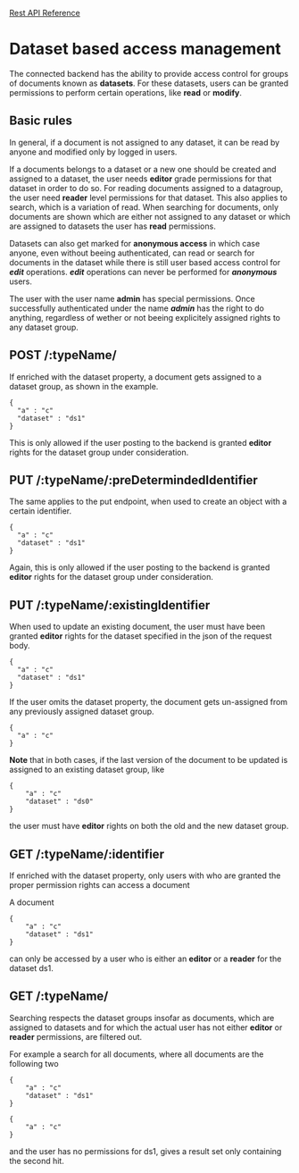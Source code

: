 [Rest API Reference](rest-api-reference.md)

# Dataset based access management

The connected backend has the ability to provide access control for groups
of documents known as **datasets**. For these datasets, users can be granted permissions
to perform certain operations, like **read** or **modify**.

## Basic rules

In general, if a document is not assigned to any dataset, it can be read by anyone
and modified only by logged in users.

If a documents belongs to a dataset or a new one should be created and assigned to a dataset,
the user needs **editor** grade permissions for that dataset in order to do so. 
For reading documents assigned to a datagroup, the user need **reader** level permissions 
for that dataset. This also applies to search, which is a variation of read. When searching 
for documents, only documents are shown which are either not assigned to any dataset or which
are assigned to datasets the user has **read** permissions.

Datasets can also get marked for **anonymous access** in which case anyone, even without beeing
 authenticated, can read or search for documents in the dataset while there is still user based
 access control for ***edit*** operations. ***edit*** operations can never be performed for 
 ***anonymous*** users.

The user with the user name **admin** has special permissions. Once successfully 
authenticated under the name ***admin*** has the right to do anything, 
regardless of wether or not beeing explicitely assigned rights to any dataset group.

## POST /:typeName/

If enriched with the dataset property, a document gets
assigned to a dataset group, as shown in the example.

```
{
  "a" : "c" 
  "dataset" : "ds1"
}
```

This is only allowed if the user posting to the backend is 
granted **editor** rights for the dataset group under consideration.

## PUT /:typeName/:preDetermindedIdentifier

The same applies to the put endpoint, when used to create an object with
a certain identifier.

```
{
  "a" : "c" 
  "dataset" : "ds1"
}
```

Again, this is only allowed if the user posting to the backend is 
granted **editor** rights for the dataset group under consideration.

## PUT /:typeName/:existingIdentifier

When used to update an existing document, the user must have been granted
**editor** rights for the dataset specified in the json of the request body.

```
{
  "a" : "c" 
  "dataset" : "ds1"
}
```

If the user omits the dataset property, the document gets un-assigned from any previously
assigned dataset group.

```
{
  "a" : "c" 
}
```

**Note** that in both cases, if the last version of the document to be updated
is assigned to an existing dataset group, like
 
```
{
    "a" : "c" 
    "dataset" : "ds0"
}
```
 
 the user must have **editor** rights on both the old and the new dataset group.

## GET /:typeName/:identifier

If enriched with the dataset property, only users with who are granted 
the proper permission rights can access a document

A document

```
{
    "a" : "c" 
    "dataset" : "ds1"
}
```

can only be accessed by a user who is either an **editor** or a **reader** for
the dataset ds1.

## GET /:typeName/

Searching respects the dataset groups insofar as documents, which are assigned to datasets and
for which the actual user has not either **editor** or **reader** permissions, are filtered out.

For example a search for all documents, where all documents are the following two

```
{
    "a" : "c" 
    "dataset" : "ds1"
}

{
    "a" : "c" 
}
```

and the user has no permissions for ds1, gives a result set only containing the 
second hit.



